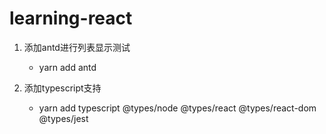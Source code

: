 # learning-react

1. 添加antd进行列表显示测试
    * yarn add antd

2. 添加typescript支持
    * yarn add typescript @types/node @types/react @types/react-dom @types/jest